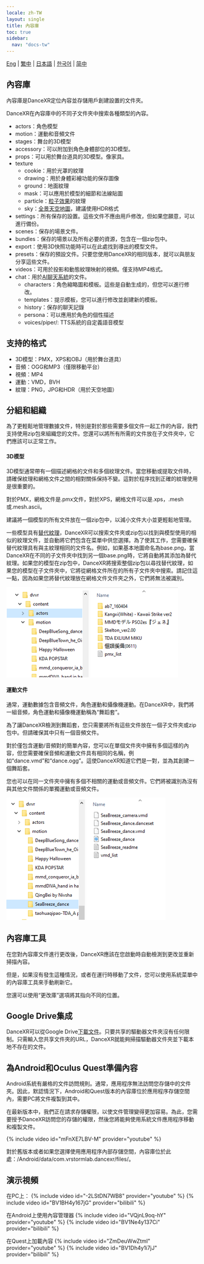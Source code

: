 ```yaml
---
locale: zh-TW
layout: single
title: 內容庫
toc: true
sidebar:
  nav: "docs-tw"
---
```

[Eng](/dancexr/preparecontent) | [繁中](/tw/dancexr/preparecontent) | [日本語](/jp/dancexr/preparecontent) | [한국어](/kr/dancexr/preparecontent) | [简中](/zh/dancexr/preparecontent)

## 內容庫

內容庫是DanceXR定位內容並存儲用戶創建設置的文件夾。

DanceXR在內容庫中的不同子文件夾中搜索各種類型的內容。

* actors：角色模型
* motion：運動和音頻文件
* stages：舞台的3D模型
* accessory：可以附加到角色身體部位的3D模型。
* props：可以用於舞台道具的3D模型。像家具。
* texture
  * cookie：用於光罩的紋理
  * drawing：用於身體彩繪功能的保存圖像
  * ground：地面紋理
  * mask：可以應用於模型的細節和法線貼圖
  * particle：[粒子效果](features/particles.md)的紋理
  * sky：[全景天空地圖](features/skymap.md)，建議使用HDR格式
* settings：所有保存的設置。這些文件不應由用戶修改，但如果您願意，可以進行備份。
* scenes：保存的場景文件。
* bundles：保存的場景以及所有必要的資源，包含在一個zip包中。
* export：使用3D快照功能時可以在此處找到導出的模型文件。
* presets：保存的預設文件。只要您使用DanceXR的相同版本，就可以與朋友分享這些文件。
* videos：可用於投影和動態紋理映射的視頻。僅支持MP4格式。
* chat：用於[AI聊天系統](ai_chat.md)的文件。
  * characters：角色縮略圖和模板。這些是自動生成的，但您可以進行修改。
  * templates：提示模板，您可以進行修改並創建新的模板。
  * history：保存的聊天記錄
  * persona：可以應用於角色的個性描述
  * voices/piper/: TTS系統的自定義語音模型

## 支持的格式

* 3D模型：PMX，XPS和OBJ（用於舞台道具）
* 音頻：OGG和MP3（僅限移動平台）
* 視頻：MP4
* 運動：VMD，BVH
* 紋理：PNG，JPG和HDR（用於天空地圖）

## 分組和組織

為了更輕鬆地管理數據文件，特別是對於那些需要多個文件一起工作的內容，我們支持使用zip包來組織您的文件。您還可以將所有所需的文件放在子文件夾中，它們應該可以正常工作。

#### 3D模型

3D模型通常帶有一個描述網格的文件和多個紋理文件。當您移動或提取文件時，請確保紋理和網格文件之間的相對關係保持不變。這對於程序找到正確的紋理使用是很重要的。

對於PMX，網格文件是.pmx文件，對於XPS，網格文件可以是.xps，.mesh或.mesh.ascii。

建議將一個模型的所有文件放在一個zip包中，以減小文件大小並更輕鬆地管理。

一些模型具有[替代紋理](features/alternative_textures.md)，DanceXR可以搜索文件夾或zip包以找到與模型使用的相似的紋理文件，並自動將它們包含在菜單中供您選擇。為了使其工作，您需要確保替代紋理具有與主紋理相同的文件名。例如，如果基本地圖命名為base.png，當DanceXR在不同的子文件夾中找到另一個base.png時，它將自動將其添加為替代紋理。如果您的模型在zip包中，DanceXR將搜索整個zip包以尋找替代紋理，如果您的模型在子文件夾中，它將從網格文件所在的所有子文件夾中搜索。請記住這一點，因為如果您將替代紋理放在網格文件文件夾之外，它們將無法被識別。

![演員文件夾示例](/images/content_actors.PNG)

#### 運動文件

通常，運動數據包含音頻文件，角色運動和攝像機運動。在DanceXR中，我們將一組音頻，角色運動和攝像機運動稱為“舞蹈套”。

為了讓DanceXR檢測到舞蹈套，您只需要將所有這些文件放在一個子文件夾或zip包中。但請確保其中只有一個音頻文件。

對於僅包含運動/音頻對的簡單內容，您可以在單個文件夾中擁有多個這樣的內容，但您需要確保音頻和運動文件具有相同的名稱，例如“dance.vmd”和“dance.ogg”。這使DanceXR知道它們是一對，並為其創建一個舞蹈套。

您也可以在同一文件夾中擁有多個不相關的運動或音頻文件。它們將被識別為沒有與其他文件關係的單獨運動或音頻文件。

![運動文件夾示例](/images/content_motion.PNG)

## 內容庫工具

在您對內容庫文件進行更改後，DanceXR應該在您啟動時自動檢測到更改並重新掃描內容。

但是，如果沒有發生這種情況，或者在運行時移動了文件，您可以使用系統菜單中的內容庫工具來手動刷新它。

您還可以使用“更改庫”選項將其指向不同的位置。

## Google Drive集成
DanceXR可以從Google Drive[下載文件](features/googledrive.md)。只要共享的驅動器文件夾沒有任何限制。只需輸入您共享文件夾的URL，DanceXR就能夠掃描驅動器文件夾並下載本地不存在的文件。

## 為Android和Oculus Quest準備內容

Android系統有嚴格的文件訪問規則。通常，應用程序無法訪問您存儲中的文件夾。因此，默認情況下，Android和Quest版本的內容庫位於應用程序存儲空間內，需要PC將文件複製到其中。

在最新版本中，我們正在請求存儲權限，以使文件管理變得更加容易。為此，您需要授予DanceXR訪問您的存儲的權限，然後您將能夠使用系統文件應用程序移動和複製文件。

{% include video id="mFnXE7LBV-M" provider="youtube" %}

對於舊版本或者如果您選擇使用應用程序內部存儲空間，內容庫位於此處：/Android/data/com.vrstormlab.dancexr/files/。

## 演示視頻

在PC上：
{% include video id="-2LStDN7WB8" provider="youtube" %}
{% include video id="BV1BH4y167jG" provider="bilibili" %}

在Android上使用內容管理器
{% include video id="VQjnL9oq-hY" provider="youtube" %}
{% include video id="BV1Ne4y137Ci" provider="bilibili" %}

在Quest上加載內容
{% include video id="ZmDeuWwZtmI" provider="youtube" %}
{% include video id="BV1Dh4y1i7jJ" provider="bilibili" %}